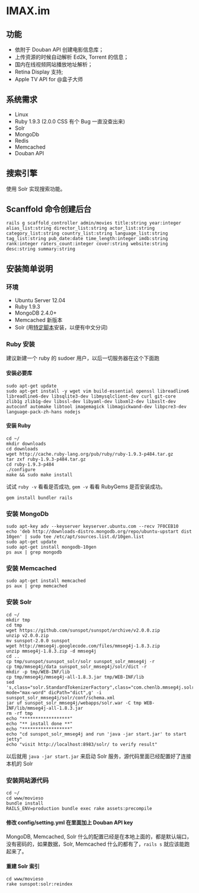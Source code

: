 # IMAX.im

## 功能

* 依附于 Douban API 创建电影信息库；
* 上传资源的时候自动解析 Ed2k, Torrent 的信息；
* 国内在线视频网站播放地址解析；
* Retina Display 支持;
* Apple TV API for @盒子大师

## 系统需求

* Linux
* Ruby 1.9.3 (2.0.0 CSS 有个 Bug 一直没查出来)
* Solr
* MongoDb
* Redis
* Memcached
* Douban API

## 搜索引擎

使用 Solr 实现搜索功能。

## Scanffold 命令创建后台

    rails g scaffold_controller admin/movies title:string year:integer alias_list:string director_list:string actor_list:string category_list:string country_list:string language_list:string tag_list:string pub_date:date time_length:integer imdb:string rank:integer raters_count:integer cover:string website:string desc:string summary:string
    
    
## 安装简单说明

### 环境

* Ubuntu Server 12.04
* Ruby 1.9.3
* MongoDB 2.4.0+
* Memcached 新版本
* Solr (用[特定脚本](https://raw.github.com/huacnlee/sunspot_chinese_example/master/install.sh)安装，以便有中文分词)

### Ruby 安装

建议新建一个 ruby 的 sudoer 用户，以后一切服务器在这个下面跑

#### 安装必要库

```
sudo apt-get update
sudo apt-get install -y wget vim build-essential openssl libreadline6 libreadline6-dev libsqlite3-dev libmysqlclient-dev curl git-core zlib1g zlib1g-dev libssl-dev libyaml-dev libxml2-dev libxslt-dev autoconf automake libtool imagemagick libmagickwand-dev libpcre3-dev language-pack-zh-hans nodejs
``` 

#### 安装 Ruby

```
cd ~/
mkdir downloads
cd downloads
wget http://cache.ruby-lang.org/pub/ruby/ruby-1.9.3-p484.tar.gz
tar zxf ruby-1.9.3-p484.tar.gz
cd ruby-1.9.3-p484
./configure 
make && sudo make install
```

试试 `ruby -v` 看看是否成功, `gem -v` 看看 RubyGems 是否安装成功。

```
gem install bundler rails
```

### 安装 MongoDb

```
sudo apt-key adv --keyserver keyserver.ubuntu.com --recv 7F0CEB10
echo 'deb http://downloads-distro.mongodb.org/repo/ubuntu-upstart dist 10gen' | sudo tee /etc/apt/sources.list.d/10gen.list
sudo apt-get update
sudo apt-get install mongodb-10gen
ps aux | grep mongodb
```

### 安装 Memcached

```
sudo apt-get install memcached
ps aux | grep memcached
```

### 安装 Solr

```
cd ~/
mkdir tmp
cd tmp
wget https://github.com/sunspot/sunspot/archive/v2.0.0.zip
unzip v2.0.0.zip 
mv sunspot-2.0.0 sunspot
wget http://mmseg4j.googlecode.com/files/mmseg4j-1.8.3.zip
unzip mmseg4j-1.8.3.zip -d mmseg4j
cd ..
cp tmp/sunspot/sunspot_solr/solr sunspot_solr_mmseg4j -r
cp tmp/mmseg4j/data sunspot_solr_mmseg4j/solr/dict -r
mkdir -p tmp/WEB-INF/lib
cp tmp/mmseg4j/mmseg4j-all-1.8.3.jar tmp/WEB-INF/lib
sed 's,class="solr.StandardTokenizerFactory",class="com.chenlb.mmseg4j.solr.MMSegTokenizerFactory" mode="max-word" dicPath="dict",g' -i sunspot_solr_mmseg4j/solr/conf/schema.xml
jar uf sunspot_solr_mmseg4j/webapps/solr.war -C tmp WEB-INF/lib/mmseg4j-all-1.8.3.jar
rm -rf tmp
echo "******************"
echo "** install done **"
echo "******************"
echo "cd sunspot_solr_mmseg4j and run 'java -jar start.jar' to start jetty"
echo "visit http://localhost:8983/solr/ to verify result" 
```

以后就用 `java -jar start.jar` 来启动 Solr 服务，源代码里面已经配置好了连接本机的 Solr

### 安装网站源代码

```
cd ~/
cd www/movieso
bundle install
RAILS_ENV=production bundle exec rake assets:precompile
```

#### 修改 config/setting.yml 在里面加上 Douban API key

MongoDB, Memcached, Solr 什么的配置已经是在本地上面的，都是默认端口，没有密码的，如果数据，Solr, Memcached 什么的都有了，`rails s` 就应该能跑起来了。

#### 重建 Solr 索引

```
cd www/movieso
rake sunspot:solr:reindex
```
